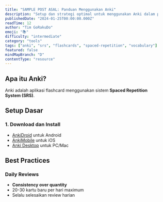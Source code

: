```yaml
---
title: "SAMPLE POST ASAL: Panduan Menggunakan Anki"
description: "Setup dan strategi optimal untuk menggunakan Anki dalam pembelajaran bahasa Jepang."
publishedDate: "2024-01-25T00:00:00.000Z"
readTime: 12
author: "Tim GoRakuDo"
emoji: "📚"
difficulty: "intermediate"
category: "tools"
tags: ["anki", "srs", "flashcards", "spaced-repetition", "vocabulary"]
featured: false
mindMapBranch: "D"
contentType: "resource"
---
```

## Apa itu Anki?

Anki adalah aplikasi flashcard menggunakan sistem **Spaced Repetition System (SRS)**.

## Setup Dasar

### 1. Download dan Install

- [AnkiDroid](https://play.google.com/store/apps/details?id=com.ichi2.anki) untuk Android
- [AnkiMobile](https://apps.apple.com/app/ankimobile-flashcards/id373493387) untuk iOS
- [Anki Desktop](https://apps.ankiweb.net/) untuk PC/Mac

## Best Practices

### Daily Reviews

- **Consistency over quantity**
- 20-30 kartu baru per hari maximum
- Selalu selesaikan review harian
